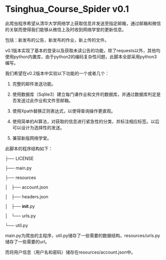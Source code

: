 # Tsinghua_Course_Spider v0.1

此爬虫程序希望从清华大学网络学上获取信息并发送至指定邮箱，通过邮箱和微信的关联而使得我们能够从微信上及时收到网络学堂的更新信息。

包括：新发布的公告，新发布的作业，新上传的文件。

v0.1版本实现了基本的登录以及获取未读公告的功能，除了requests以外，其他均使用python内置库，由于python2的编码复杂性问题，此脚本全部采用python3编写。

我们希望在v0.2版本中实验以下功能的一个或者几个：

1. 完整的邮件发送功能。

2. 使用数据库（Sqlite3）建立每门课作业和文件的数据库，并通过数据库判定是否发送过此作业和文件至邮箱。

3. 使用Xpath替换正则表达式，以使得查询操作更直观。

4. 使用简单的AI算法，对获取的信息进行紧急性的分类，并标注相应标签。以后可以设计为选择性的发送。

5. 兼容新版网络学堂。

此脚本的程序结构如下：

├── LICENSE

├── main.py

├── resources

│   ├── account.json

│   ├── headers.json

│   ├── __init__.py

│   └── urls.py

└── util.py

main.py为爬虫的主程序，util.py储存了一些需要的数据结构，resources/urls.py 储存了一些需要的url。

而将用户信息（用户名和密码）储存在resources/account.json中。
